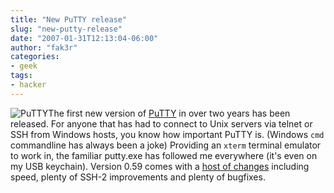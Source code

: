 ```yaml
---
title: "New PuTTY release"
slug: "new-putty-release"
date: "2007-01-31T12:13:04-06:00"
author: "fak3r"
categories:
- geek
tags:
- hacker
---
```


![PuTTY](http://fak3r.com/wp-content/uploads/2007/01/putty-icon.gif)The first new version of [PuTTY](http://www.chiark.greenend.org.uk/~sgtatham/putty/) in over two years has been released.  For anyone that has had to connect to Unix servers via telnet or SSH from Windows hosts, you know how important PuTTY is. (Windows `cmd` commandline has always been a joke) Providing an `xterm` terminal emulator to work in, the familiar putty.exe has followed me everywhere (it's even on my USB keychain).  Version 0.59 comes with a [host of changes](http://www.chiark.greenend.org.uk/~sgtatham/putty/changes.html) including speed, plenty of SSH-2 improvements and plenty of bugfixes.
